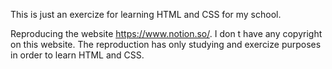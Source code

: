 This is just an exercize for learning HTML and CSS for my school.

Reproducing the website https://www.notion.so/. I don t have any copyright on this website. The reproduction has only studying and exercize purposes in order to learn HTML and CSS.